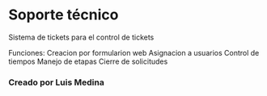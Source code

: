 # Soporte técnico
Sistema de tickets para el control de tickets

Funciones:
Creacion por formularion web
Asignacion a usuarios
Control de tiempos
Manejo de etapas
Cierre de solicitudes

### Creado por Luis Medina
